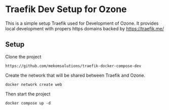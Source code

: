 # Traefik Dev Setup for Ozone
This is a simple setup Traefik used for Development of Ozone. It provides local development with propers https domains backed by https://traefik.me/

## Setup
Clone the project

```https://github.com/mekomsolutions/traefik-docker-compose-dev```

Create the network that will be shared between Traefik and Ozone.

```docker network create web```

Then start the project

```docker compose up -d```


